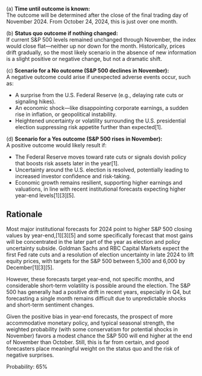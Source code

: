 (a) **Time until outcome is known:**  
The outcome will be determined after the close of the final trading day of November 2024. From October 24, 2024, this is just over one month.

(b) **Status quo outcome if nothing changed:**  
If current S&P 500 levels remained unchanged through November, the index would close flat—neither up nor down for the month. Historically, prices drift gradually, so the most likely scenario in the absence of new information is a slight positive or negative change, but not a dramatic shift.

(c) **Scenario for a No outcome (S&P 500 declines in November):**  
A negative outcome could arise if unexpected adverse events occur, such as:
- A surprise from the U.S. Federal Reserve (e.g., delaying rate cuts or signaling hikes).
- An economic shock—like disappointing corporate earnings, a sudden rise in inflation, or geopolitical instability.
- Heightened uncertainty or volatility surrounding the U.S. presidential election suppressing risk appetite further than expected[1].

(d) **Scenario for a Yes outcome (S&P 500 rises in November):**  
A positive outcome would likely result if:
- The Federal Reserve moves toward rate cuts or signals dovish policy that boosts risk assets later in the year[1].
- Uncertainty around the U.S. election is resolved, potentially leading to increased investor confidence and risk-taking.
- Economic growth remains resilient, supporting higher earnings and valuations, in line with recent institutional forecasts expecting higher year-end levels[1][3][5].

## Rationale

Most major institutional forecasts for 2024 point to higher S&P 500 closing values by year-end,[1][3][5] and some specifically forecast that most gains will be concentrated in the later part of the year as election and policy uncertainty subside. Goldman Sachs and RBC Capital Markets expect the first Fed rate cuts and a resolution of election uncertainty in late 2024 to lift equity prices, with targets for the S&P 500 between 5,300 and 6,000 by December[1][3][5].

However, these forecasts target year-end, not specific months, and considerable short-term volatility is possible around the election. The S&P 500 has generally had a positive drift in recent years, especially in Q4, but forecasting a single month remains difficult due to unpredictable shocks and short-term sentiment changes.

Given the positive bias in year-end forecasts, the prospect of more accommodative monetary policy, and typical seasonal strength, the weighted probability (with some conservatism for potential shocks in November) favors a modest chance the S&P 500 will end higher at the end of November than October. Still, this is far from certain, and good forecasters place meaningful weight on the status quo and the risk of negative surprises.

Probability: 65%